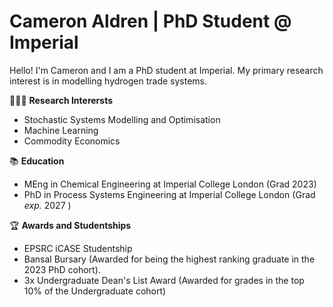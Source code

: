 # Cameron Aldren | PhD Student @ Imperial

Hello! I'm Cameron and I am a PhD student at Imperial. My primary research interest is in modelling hydrogen trade systems.

👨🏼‍🔬 __Research Interersts__
- Stochastic Systems Modelling and Optimisation
- Machine Learning
- Commodity Economics 

📚 __Education__
- MEng in Chemical Engineering at Imperial College London (Grad 2023)
- PhD in Process Systems Engineering at Imperial College London (Grad *exp.* 2027 )

🏆 __Awards and Studentships__
- EPSRC iCASE Studentship
- Bansal Bursary (Awarded for being the highest ranking graduate in the 2023 PhD cohort).
- 3x Undergraduate Dean's List Award (Awarded for grades in the top 10% of the Undergraduate cohort)


